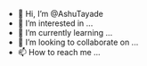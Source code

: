 - 👋 Hi, I’m @AshuTayade
- 👀 I’m interested in ...
- 🌱 I’m currently learning ...
- 💞️ I’m looking to collaborate on ...
- 📫 How to reach me ...

<!---
AshuTayade/AshuTayade is a ✨ special ✨ repository because its `README.md` (this file) appears on your GitHub profile.
You can click the Preview link to take a look at your changes.
--->
